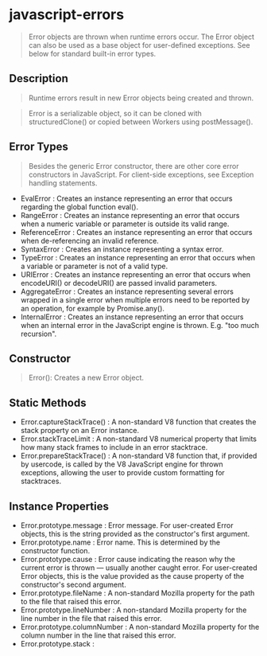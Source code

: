 # javascript-errors

> Error objects are thrown when runtime errors occur. The Error object can also be used as a base object for user-defined exceptions. See below for standard built-in error types.

## Description
 > Runtime errors result in new Error objects being created and thrown.

 > Error is a serializable object, so it can be cloned with structuredClone() or copied between Workers using postMessage().

## Error Types
> Besides the generic Error constructor, there are other core error constructors in JavaScript. For client-side exceptions, see Exception handling statements.
- EvalError : Creates an instance representing an error that occurs regarding the global function eval().
- RangeError : Creates an instance representing an error that occurs when a numeric variable or parameter is outside its valid range.
- ReferenceError : Creates an instance representing an error that occurs when de-referencing an invalid reference.
- SyntaxError : Creates an instance representing a syntax error.
- TypeError : Creates an instance representing an error that occurs when a variable or parameter is not of a valid type.
- URIError : Creates an instance representing an error that occurs when encodeURI() or decodeURI() are passed invalid parameters.
- AggregateError : Creates an instance representing several errors wrapped in a single error when multiple errors need to be reported by an operation, for example by Promise.any().
- InternalError : Creates an instance representing an error that occurs when an internal error in the JavaScript engine is thrown. E.g. "too much recursion".

## Constructor
> Error(): Creates a new Error object.

## Static Methods
- Error.captureStackTrace() : A non-standard V8 function that creates the stack property on an Error instance.
- Error.stackTraceLimit : A non-standard V8 numerical property that limits how many stack frames to include in an error stacktrace.
- Error.prepareStackTrace() : A non-standard V8 function that, if provided by usercode, is called by the V8 JavaScript engine for thrown exceptions, allowing the user to provide custom formatting for stacktraces.

## Instance Properties
- Error.prototype.message : Error message. For user-created Error objects, this is the string provided as the constructor's first argument.
- Error.prototype.name : Error name. This is determined by the constructor function.
- Error.prototype.cause : Error cause indicating the reason why the current error is thrown — usually another caught error. For user-created Error objects, this is the value provided as the cause property of the constructor's second argument.
- Error.prototype.fileName : A non-standard Mozilla property for the path to the file that raised this error.
- Error.prototype.lineNumber : A non-standard Mozilla property for the line number in the file that raised this error.
- Error.prototype.columnNumber : A non-standard Mozilla property for the column number in the line that raised this error.
- Error.prototype.stack : 